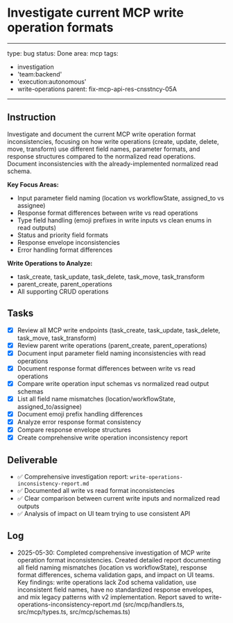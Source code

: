 # Investigate current MCP write operation formats

---
type: bug
status: Done
area: mcp
tags:
  - investigation
  - 'team:backend'
  - 'execution:autonomous'
  - write-operations
parent: fix-mcp-api-res-cnsstncy-05A
---


## Instruction
Investigate and document the current MCP write operation format inconsistencies, focusing on how write operations (create, update, delete, move, transform) use different field names, parameter formats, and response structures compared to the normalized read operations. Document inconsistencies with the already-implemented normalized read schema.

**Key Focus Areas:**
- Input parameter field naming (location vs workflowState, assigned_to vs assignee)
- Response format differences between write vs read operations  
- Type field handling (emoji prefixes in write inputs vs clean enums in read outputs)
- Status and priority field formats
- Response envelope inconsistencies
- Error handling format differences

**Write Operations to Analyze:**
- task_create, task_update, task_delete, task_move, task_transform
- parent_create, parent_operations
- All supporting CRUD operations

## Tasks
- [x] Review all MCP write endpoints (task_create, task_update, task_delete, task_move, task_transform)
- [x] Review parent write operations (parent_create, parent_operations)
- [x] Document input parameter field naming inconsistencies with read operations
- [x] Document response format differences between write vs read operations
- [x] Compare write operation input schemas vs normalized read output schemas
- [x] List all field name mismatches (location/workflowState, assigned_to/assignee)
- [x] Document emoji prefix handling differences
- [x] Analyze error response format consistency
- [x] Compare response envelope structures
- [x] Create comprehensive write operation inconsistency report

## Deliverable
- ✅ Comprehensive investigation report: `write-operations-inconsistency-report.md`
- ✅ Documented all write vs read format inconsistencies
- ✅ Clear comparison between current write inputs and normalized read outputs
- ✅ Analysis of impact on UI team trying to use consistent API

## Log
- 2025-05-30: Completed comprehensive investigation of MCP write operation format inconsistencies. Created detailed report documenting all field naming mismatches (location vs workflowState), response format differences, schema validation gaps, and impact on UI teams. Key findings: write operations lack Zod schema validation, use inconsistent field names, have no standardized response envelopes, and mix legacy patterns with v2 implementation. Report saved to write-operations-inconsistency-report.md (src/mcp/handlers.ts, src/mcp/types.ts, src/mcp/schemas.ts)
